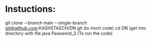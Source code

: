 # Instuctions:
git clone --branch main --single-branch git@github.com:KASHSTASCH/DN.git (to imort code)
cd DN  (get into directory with file
java Password_3 (To run the code)

